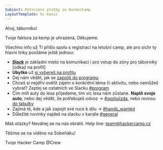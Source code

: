 ```yaml
---
Subject: Potvrzení platby za HackerCamp
LayoutTemplate: hc-basic
---
```

Ahoj, táborníku!

Tvoje faktura za kemp je uhrazená, Děkujeme.

Všechno info už Ti přišlo spolu s registrací na letošní camp,
ale pro sichr ty hlavní linky posíláme ještě jednou:

* [**Slack**](https://hackercampworkspace.slack.com) je základní místo na komunikaci i pro vstup do zóny pro táborníky [odkaz na profil]
* **Ubytko** už [si vybereš na profilu](https://donut.hackercamp.cz)
* Dej nám vědět, jak se [zapojíš do programu](https://donut.hackercamp.cz/program)
* Chceš si nejdřív ověřit zájem o konkrétní téma či aktivitu, nebo nemůžeš vybrat? Zeptej se ostatních ve Slacku [#program](https://hackercampworkspace.slack.com/archives/C01URRT4Z8W)
* Čím míň auty do lesa přijedeme, tím víc lesa nám zůstane. **Naplň svoje auto**, nebo dej vědět, že potřebuješ odvoz  → [#spolujizda](https://hackercampworkspace.slack.com/archives/C0278R69JUQ), nebo rovnou [do tabulky](https://docs.google.com/spreadsheets/d/1EkthrK_s-5-xxWDHGNudz6PEJs15jk0Jd6UWyeipAAI/edit?usp=sharing)
* Zajímá tě, kde a jak zapojit své ruce k dílu → [#hands_wanted](https://hackercampworkspace.slack.com/archives/C026G4WA64D)
* Důležité novinky najdeš na slacku v kanále [#general](https://hackercampworkspace.slack.com/archives/C01V4Q0AZ0U)

Máš otázky? Neváhej se na nás obrátit. Help line: team@hackercamp.cz

Těšíme se na viděno na Sobeňáku!

Tvoje Hacker Camp @Crew